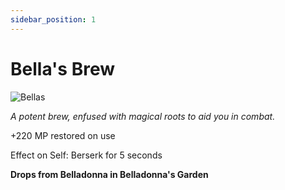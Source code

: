 ```yaml
---
sidebar_position: 1
---
```


# Bella's Brew

![Bellas](https://vwiki.valorserver.com/api/item/picture/bella's%20brew)

<i>A potent brew, enfused with magical roots to aid you in combat.</i>

+220 MP restored on use

Effect on Self: Berserk for 5 seconds

**Drops from Belladonna in Belladonna's Garden**